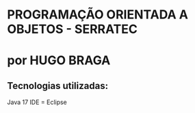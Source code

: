# PROGRAMAÇÃO ORIENTADA A OBJETOS - SERRATEC
# por HUGO BRAGA
 
 
## Tecnologias utilizadas: 
 
Java 17
IDE = Eclipse
